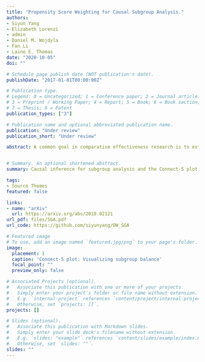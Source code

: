 ```yaml
---
title: "Propensity Score Weighting for Causal Subgroup Analysis."
authors:
- Siyun Yang
- Elizabeth Lorenzi
- admin
- Daniel M. Wojdyla
- Fan Li
- Laine E. Thomas
date: "2020-10-05"
doi: ""

# Schedule page publish date (NOT publication's date).
publishDate: "2017-01-01T00:00:00Z"

# Publication type.
# Legend: 0 = Uncategorized; 1 = Conference paper; 2 = Journal article;
# 3 = Preprint / Working Paper; 4 = Report; 5 = Book; 6 = Book section;
# 7 = Thesis; 8 = Patent
publication_types: ["3"]

# Publication name and optional abbreviated publication name.
publication: "Under review"
publication_short: "Under review"

abstract: A common goal in comparative effectiveness research is to estimate treatment effects on pre-specified subpopulations of patients. Though widely used in medical research, causal inference methods for such subgroup analysis remain underdeveloped, particularly in observational studies. In this article, we develop a suite of analytical methods and visualization tools for causal subgroup analysis. First, we introduce the estimand of subgroup weighted average treatment effect and provide the corresponding propensity score weighting estimator. We show that balancing covariates within a subgroup bounds the bias of the estimator of subgroup causal effects. Second, we design a new diagnostic graph---the Connect-S plot---for visualizing the subgroup covariate balance. Finally, we propose to use the overlap weighting method to achieve exact balance within subgroups. We further propose a method that combines overlap weighting and LASSO, to balance the bias-variance tradeoff in subgroup analysis. Extensive simulation studies are presented to compare the proposed method with several existing methods. We apply the proposed methods to the Patient-centered Results for Uterine Fibroids (COMPARE-UF) registry data to evaluate alternative management options for uterine fibroids for relief of symptoms and quality of life.


# Summary. An optional shortened abstract.
summary: Causal inference for subgroup analysis and the Connect-S plot.

tags:
- Source Themes
featured: false

links:
- name: "arXiv"
  url: https://arxiv.org/abs/2010.02121
url_pdf: files/SGA.pdf
url_code: https://github.com/siyunyang/OW_SGA

# Featured image
# To use, add an image named `featured.jpg/png` to your page's folder. 
image:
  placement: 1
  caption: 'Connect-S plot: Visualizing subgroup balance'
  focal_point: ""
  preview_only: false

# Associated Projects (optional).
#   Associate this publication with one or more of your projects.
#   Simply enter your project's folder or file name without extension.
#   E.g. `internal-project` references `content/project/internal-project/index.md`.
#   Otherwise, set `projects: []`.
projects: []

# Slides (optional).
#   Associate this publication with Markdown slides.
#   Simply enter your slide deck's filename without extension.
#   E.g. `slides: "example"` references `content/slides/example/index.md`.
#   Otherwise, set `slides: ""`.
slides: ""
---
```


